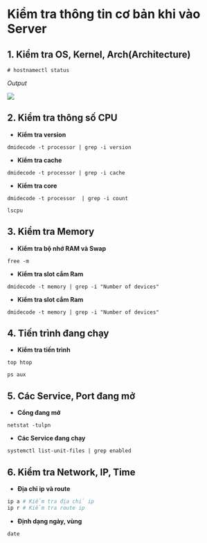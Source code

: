 # Kiểm tra thông tin cơ bản khi vào Server

## 1. Kiểm tra OS, Kernel, Arch(Architecture)


```# hostnamectl status```

*Output*

<img src=https://www.devopstechnoz.com/wp-content/uploads/2020/06/image-21.png>


## 2. Kiểm tra thông số CPU

- **Kiểm tra version**

```dmidecode -t processor | grep -i version```

- **Kiểm tra cache**

```dmidecode -t processor | grep -i cache```

- **Kiểm tra core**

```dmidecode -t processor  | grep -i count```

```lscpu```

## 3. Kiểm tra Memory

- **Kiểm tra bộ nhớ RAM và Swap**

```free -m```

- **Kiểm tra slot cắm Ram**

```dmidecode -t memory | grep -i "Number of devices"```

- **Kiểm tra slot cắm Ram**

```dmidecode -t memory | grep -i "Number of devices"```

## 4. Tiến trình đang chạy


- **Kiểm tra tiến trình**

```top htop```

```ps aux```

## 5. Các Service, Port đang mở 

- **Cổng đang mở**

```netstat -tulpn```

- **Các Service đang chạy**

```systemctl list-unit-files | grep enabled```

## 6. Kiểm tra Network, IP, Time

- **Địa chỉ ip và route**
```sh
ip a # Kiểm tra địa chỉ ip
ip r # Kiểm tra route ip
```
- **Định dạng ngày, vùng**

```date```



